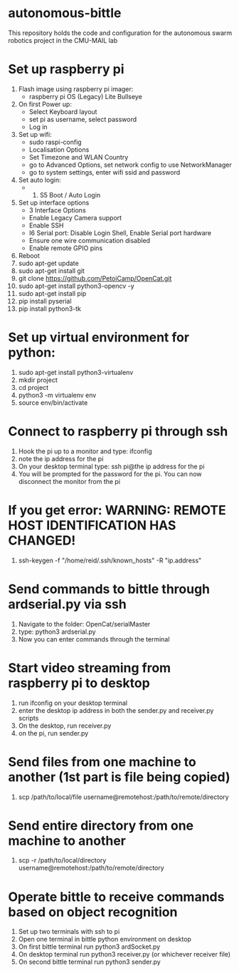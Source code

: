# autonomous-bittle
This repository holds the code and configuration for the autonomous swarm robotics project in the CMU-MAIL lab

# Set up raspberry pi
1. Flash image using raspberry pi imager:
   - raspberry pi OS (Legacy) Lite Bullseye
2. On first Power up:
   - Select Keyboard layout
   - set pi as username, select password
   - Log in
3. Set up wifi:
   - sudo raspi-config
   - Localisation Options
   - Set Timezone and WLAN Country
   - go to Advanced Options, set network config to use NetworkManager
   - go to system settings, enter wifi ssid and password
5. Set auto login:
   - 1. S5 Boot / Auto Login
6. Set up interface options
   - 3 Interface Options
   - Enable Legacy Camera support
   - Enable SSH
   - I6 Serial port: Disable Login Shell, Enable Serial port hardware
   - Ensure one wire communication disabled
   - Enable remote GPIO pins
7. Reboot
8. sudo apt-get update 
9. sudo apt-get install git
10. git clone https://github.com/PetoiCamp/OpenCat.git
11. sudo apt-get install python3-opencv -y
12. sudo apt-get install pip
13. pip install pyserial
14. pip install python3-tk

# Set up virtual environment for python:
1. sudo apt-get install python3-virtualenv
2. mkdir project
3. cd project
4. python3 -m virtualenv env
5. source env/bin/activate

# Connect to raspberry pi through ssh
1. Hook the pi up to a monitor and type: ifconfig
2. note the ip address for the pi
3. On your desktop terminal type: ssh pi@the ip address for the pi
4. You will be prompted for the password for the pi. You can now disconnect the monitor from the pi

# If you get error: WARNING: REMOTE HOST IDENTIFICATION HAS CHANGED!
1. ssh-keygen -f "/home/reid/.ssh/known_hosts" -R "ip.address"

# Send commands to bittle through ardserial.py via ssh
1. Navigate to the folder: OpenCat/serialMaster
2. type: python3 ardserial.py
3. Now you can enter commands through the terminal

# Start video streaming from raspberry pi to desktop
1. run ifconfig on your desktop terminal
2. enter the desktop ip address in both the sender.py and receiver.py scripts
3. On the desktop, run receiver.py
4. on the pi, run sender.py

# Send files from one machine to another (1st part is file being copied)
1. scp /path/to/local/file username@remotehost:/path/to/remote/directory

# Send entire directory from one machine to another
1. scp -r /path/to/local/directory username@remotehost:/path/to/remote/directory

# Operate bittle to receive commands based on object recognition
1. Set up two terminals with ssh to pi
2. Open one terminal in bittle python environment on desktop
3. On first bittle terminal run python3 ardSocket.py
4. On desktop terminal run python3 receiver.py (or whichever receiver file)
5. On second bittle terminal run python3 sender.py

